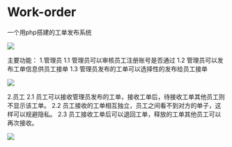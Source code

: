 # Work-order
一个用php搭建的工单发布系统

![](https://github.com/vip-weizhen/Work-orde/raw/main/1.png)

主要功能：
1.管理员
1.1 管理员可以审核员工注册账号是否通过
1.2 管理员可以发布工单信息供员工接单
1.3 管理员发布的工单可以选择性的发布给员工接单

![](https://github.com/vip-weizhen/Work-orde/raw/main/2.png)

2.员工
2.1 员工可以接收管理员发布的工单，接收工单后，待接收工单其他员工则不显示该工单。
2.2 员工接收的工单相互独立，员工之间看不到对方的单子，这样可以规避隐私。
2.3 员工接收工单后可以退回工单，释放的工单其他员工可以再次接收。

![](https://github.com/vip-weizhen/Work-orde/raw/main/3.png)  
